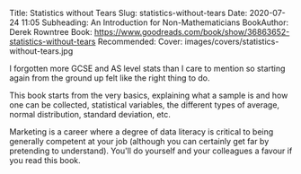 Title: Statistics without Tears
Slug: statistics-without-tears
Date: 2020-07-24 11:05
Subheading: An Introduction for Non-Mathematicians
BookAuthor: Derek Rowntree
Book: https://www.goodreads.com/book/show/36863652-statistics-without-tears
Recommended: 
Cover: images/covers/statistics-without-tears.jpg

I forgotten more GCSE and AS level stats than I care to mention so starting again from the ground up felt like the right thing to do.

This book starts from the very basics, explaining what a sample is and how one can be collected, statistical variables, the different types of average, normal distribution, standard deviation, etc.

Marketing is a career where a degree of data literacy is critical to being generally competent at your job (although you can certainly get far by pretending to understand). You'll do yourself and your colleagues a favour if you read this book.